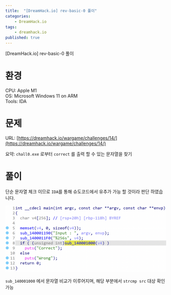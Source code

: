 ```yaml
---
title:  "[DreamHack.io] rev-basic-0 풀이"
categories:
    - DreamHack.io
tags:
    - dreamhack.io
published: true
---
```

[DreamHack.io] rev-basic-0 풀이

# 환경
CPU: Apple M1   
OS: Microsoft Windows 11 on ARM   
Tools: IDA   

# 문제
URL: [https://dreamhack.io/wargame/challenges/14/](https://dreamhack.io/wargame/challenges/14/)

요약: `chall0.exe` 로부터 `correct` 를 출력 할 수 있는 문자열을 찾기

# 풀이
단순 문자열 체크 이므로 `IDA`를 통해 슈도코드에서 유추가 가능 할 것이라 판단 하였습니다.

![](/assets/DreamHack/rev-basic-0.png)

`sub_140001000` 에서 문자열 비교가 이루어지며, 해당 부분에서 `strcmp src` 대상 확인 가능